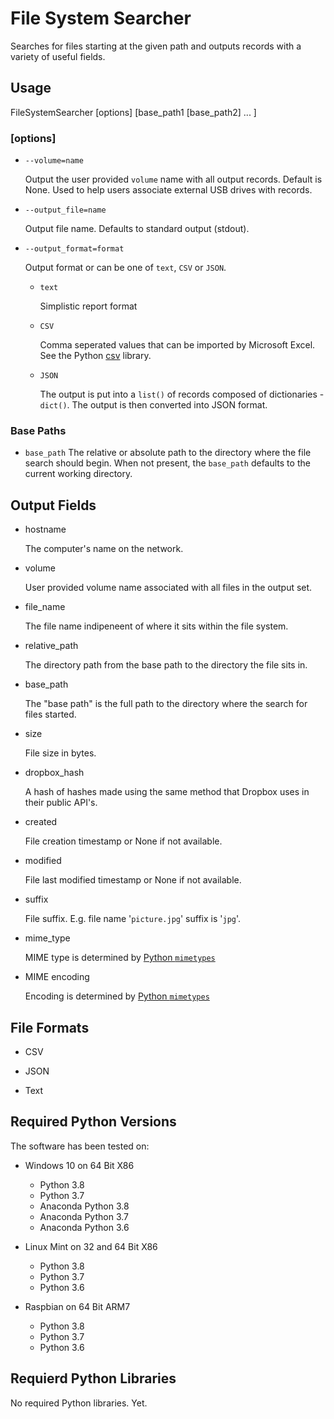 # File System Searcher

Searches for files starting at the given path and outputs records with a variety of useful fields.

## Usage

FileSystemSearcher \[options\] \[base_path1 \[base_path2\] ... \]

### \[options\]
* ```--volume=name```

  Output the user provided ```volume``` name with all output records.  Default is None.  Used to help users associate external USB drives with records.

* ```--output_file=name```

  Output file name.  Defaults to standard output (stdout).

* ```--output_format=format```

  Output format or can be one of ```text```,  ```CSV``` or ```JSON```.

  * ```text```

    Simplistic report format

  * ```CSV```

    Comma seperated values that can be imported by Microsoft Excel.  See the Python [csv](https://docs.python.org/3/library/csv.html) library.

  * ```JSON```

    The output is put into a ```list()``` of records composed of dictionaries - ```dict()```.  The output is then converted into JSON format.

### Base Paths
* ```base_path```
  The relative or absolute path to the directory where the file search should begin.  When not present, the ```base_path``` defaults to the current working directory.

## Output Fields

* hostname

  The computer's name on the network.

* volume

  User provided volume name associated with all files in the output set.

* file_name

  The file name indipeneent of where it sits within the file system.

* relative_path

  The directory path from the base path to the directory the file sits in.

* base_path

  The "base path" is the full path to the directory where the search for files started.

* size

  File size in bytes.

* dropbox_hash

  A hash of hashes made using the same method that Dropbox uses in their public API's.

* created

  File creation timestamp or None if not available.

* modified

  File last modified timestamp or None if not available.

* suffix

  File suffix.  E.g. file name '```picture.jpg```' suffix is '```jpg```'.

* mime_type

  MIME type is determined by [Python ```mimetypes```](https://docs.python.org/3/library/mimetypes.html)

* MIME encoding

  Encoding is determined by [Python ```mimetypes```](https://docs.python.org/3/library/mimetypes.html)

## File Formats

* CSV

* JSON

* Text

## Required Python Versions

The software has been tested on:

* Windows 10 on 64 Bit X86

  * Python 3.8
  * Python 3.7
  * Anaconda Python 3.8
  * Anaconda Python 3.7
  * Anaconda Python 3.6

* Linux Mint on 32 and 64 Bit X86

  * Python 3.8
  * Python 3.7
  * Python 3.6

* Raspbian on 64 Bit ARM7

  * Python 3.8
  * Python 3.7
  * Python 3.6

## Requierd Python Libraries

No required Python libraries.  Yet.

